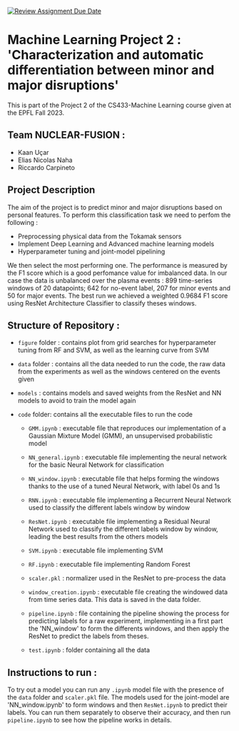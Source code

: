 [![Review Assignment Due Date](https://classroom.github.com/assets/deadline-readme-button-24ddc0f5d75046c5622901739e7c5dd533143b0c8e959d652212380cedb1ea36.svg)](https://classroom.github.com/a/U9FTc9i_)

# Machine Learning Project 2 :  'Characterization and automatic differentiation between minor and major disruptions'

This is part of the Project 2 of the CS433-Machine Learning course given at the EPFL Fall 2023.

## Team NUCLEAR-FUSION : 
- Kaan Uçar
- Elias Nicolas Naha
- Riccardo Carpineto

## Project Description 

The aim of the project is to predict minor and major disruptions based on personal features. To perform this classification task we need to perfom the following :
- Preprocessing physical data from the Tokamak sensors
- Implement Deep Learning and Advanced machine learning models
- Hyperparameter tuning and joint-model pipelining

We then select the most performing one. The performance is measured by the F1 score which is a good perfomance value for imbalanced data.
In our case the data is unbalanced over the plasma events : 899 time-series windows of 20 datapoints; 642 for no-event label,  207 for minor events and 50 for major events.
The best run we achieved a weighted 0.9684 F1 score using ResNet Architecture Classifier to classify theses windows.

## Structure of Repository :

- `figure` folder : contains plot from grid searches for hyperparameter tuning from RF and SVM, as well as the learning curve from SVM 

- `data` folder : contains all the data needed to run the code, the raw data from the experiments as well as the windows centered on the events given

- `models` : contains models and saved weights from the ResNet and NN models to avoid to train the model again

- `code` folder: contains all the executable files to run the code 

    - `GMM.ipynb` : executable file that reproduces our implementation of a Gaussian Mixture Model (GMM), an unsupervised probabilistic model 

    - `NN_general.ipynb` : executable file implementing the neural network for the basic Neural Network for classification

    - `NN_window.ipynb` : executable file that helps forming the windows thanks to the use of a tuned Neural Network, with label 0s and 1s

    - `RNN.ipynb` : executable file implementing a Recurrent Neural Network used to classify the different labels window by window 
				
    - `ResNet.ipynb` : executable file implementing a Residual Neural Network used to classify the different labels window by window, leading the best results from the others models
	
    - `SVM.ipynb` : executable file implementing SVM
    
    - `RF.ipynb` : executable file implementing Random Forest
      
    - `scaler.pkl` : normalizer used in the ResNet to pre-process the data 
    
    - `window_creation.ipynb` : executable file creating the windowed data from time series data. This data is saved in the data folder.

    - `pipeline.ipynb` : file containing the pipeline showing the process for predicting labels for a raw experiment, implementing in a first part the 'NN_window' to form the differents windows, and then apply the ResNet to predict the labels from theses.

    - `test.ipynb` : folder containing all the data


## Instructions to run :

To try out a model you can run any `.ipynb` model file with the presence of the `data` folder and `scaler.pkl` file. The models used for the joint-model are 'NN_window.ipynb' to form windows and then `ResNet.ipynb` to predict their labels. You can run them separately to observe their accuracy, and then run `pipeline.ipynb` to see how the pipeline works in details.
